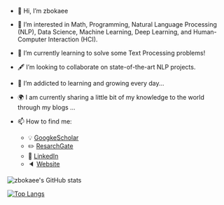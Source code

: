 - 👋 Hi, I’m zbokaee
- 👀 I’m interested in Math, Programming, Natural Language Processing (NLP), Data Science, Machine Learning, Deep Learning, and Human-Computer Interaction (HCI).
- 🌱 I’m currently learning to solve some Text Processing problems!
- :fountain_pen: I’m looking to collaborate on state-of-the-art NLP projects.
- 🌱 I’m addicted to learning and growing every day...

- :earth_africa: I am currently sharing a little bit of my knowledge to the world through my blogs ...
- 📫 How to find me: 
  - :bulb: [GoogkeScholar](https://scholar.google.co.uk/citations?hl=en&user=PClhVlEAAAAJ)
  - :pencil2: [ResarchGate](https://www.researchgate.net/profile/Zahra-Bokaee-Nezhad)
  - :office: [LinkedIn](https://www.linkedin.com/in/zahra-bk-b64090222/)
  - :speaker: [Website](https://www.apextech.ir/)

![zbokaee's GitHub stats](https://github-readme-stats.vercel.app/api?username=zbokaee&theme=radical&show_icons=true)

[![Top Langs](https://github-readme-stats.vercel.app/api/top-langs/?username=zbokaee)](https://github.com/abokaee/github-readme-stats)

<!---
zbokaee/zbokaee is a ✨ special ✨ repository because its `README.md` (this file) appears on your GitHub profile.
You can click the Preview link to take a look at your changes.
--->

